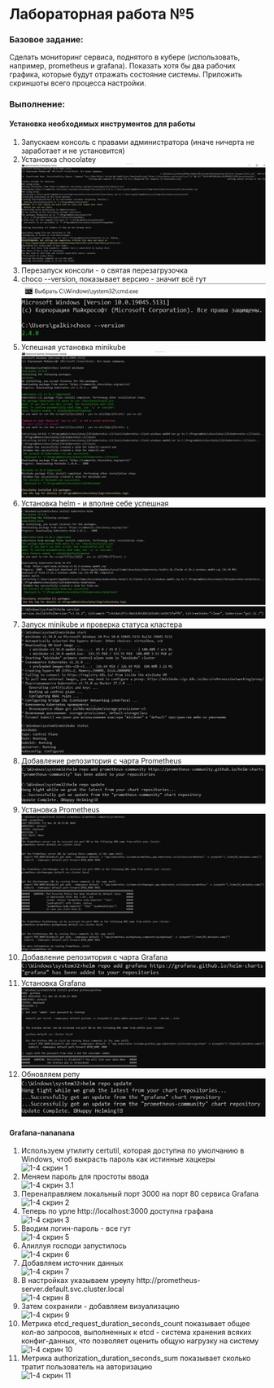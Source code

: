 <b><h1>Лабораторная работа №5</h1></b>

<b><h3>Базовое задание:</h3></b>
Сделать мониторинг сервиса, поднятого в кубере (использовать, например, prometheus и grafana). Показать хотя бы два рабочих графика, которые будут отражать состояние системы. Приложить скриншоты всего процесса настройки.

<b><h3>Выполнение:</h3></b>
<h4>Установка необходимых инструментов для работы</h4>
<ol>
  <li>Запускаем консоль с правами администратора (иначе ничерта не заработает и не установится)</li>
  <li>Установка chocolatey</li> 
  <img src="https://github.com/elyaroman/cloud-systems-and-technologies/blob/main/lab%205/images/basic/1-1.jpg" alt="1-1" title="title size:70%">

  <li>Перезапуск консоли - о святая перезагрузочка</li>

  <li>choco --version, показывает версию - значит всё гут</li>
  <img src="https://github.com/elyaroman/cloud-systems-and-technologies/blob/main/lab%205/images/basic/1-2.jpg" alt="1-2" title="title">

  <li>Успешная установка minikube</li>
  <img src="https://github.com/elyaroman/cloud-systems-and-technologies/blob/main/lab%205/images/basic/1-3.jpg" alt="1-3" title="title">
  
  <li>Установка helm - и вполне себе успешная</li>
  <img src="https://github.com/elyaroman/cloud-systems-and-technologies/blob/main/lab%205/images/basic/1-4.jpg" alt="1-4" title="title">
  <img src="https://github.com/elyaroman/cloud-systems-and-technologies/blob/main/lab%205/images/basic/1-5.jpg" alt="1-5" title="title">
    
  <li>Запуск minikube и проверка статуса кластера</li>
  <img src="https://github.com/elyaroman/cloud-systems-and-technologies/blob/main/lab%205/images/basic/1-6.jpg" alt="1-6" title="title">
 
  <li>Добавление репозитория с чарта Prometheus</li>
  <img src="https://github.com/elyaroman/cloud-systems-and-technologies/blob/main/lab%205/images/basic/1-7.jpg" alt="1-7" title="title">
  

  <li>Установка Prometheus</li>
  <img src="https://github.com/elyaroman/cloud-systems-and-technologies/blob/main/lab%205/images/basic/1-8.jpg" alt="1-8" title="title">
 
  <li>Добавление репозитория с чарта Grafana</li>
  <img src="https://github.com/elyaroman/cloud-systems-and-technologies/blob/main/lab%205/images/basic/1-9.jpg" alt="1-9" title="title">
  
   <li>Установка Grafana</li>
  <img src="https://github.com/elyaroman/cloud-systems-and-technologies/blob/main/lab%205/images/basic/1-11.jpg" alt="1-11" title="title">
  
   <li>Обновляем репу</li>
  <img src="https://github.com/elyaroman/cloud-systems-and-technologies/blob/main/lab%205/images/basic/1-10.jpg" alt="1-10" title="title">  
</ol>

<h4>Grafana-nananana</h4>
<ol>
  <li>Используем утилиту certutil, которая доступна по умолчанию в Windows, чтоб выкрасть пароль как истинные хацкеры</li>
  <img src="" alt="1-4" title="title"> скрин 1
  <li>Меняем пароль для простоты ввода</li>
  <img src="" alt="1-4" title="title">   скрин 3.1
  <li>Перенаправляем локальный порт 3000 на порт 80 сервиса Grafana</li>
   <img src="" alt="1-4" title="title">  скрин 2
  <li>Теперь по урле http://localhost:3000 доступна графана</li>
   <img src="" alt="1-4" title="title">  скрин 3
  <li>Вводим логин-пароль - все гут</li>
  <img src="" alt="1-4" title="title">   скрин 5
  <li>Алиллуя господи запустилось</li>
  <img src="" alt="1-4" title="title">   скрин 6
  <li>Добавляем источник данных</li>
  <img src="" alt="1-4" title="title">   скрин 7
  <li>В настройках указываем ур<s>су</s>лу http://prometheus-server.default.svc.cluster.local</li>
  <img src="" alt="1-4" title="title">   скрин 8
  <li>Затем сохранили - добавляем визуализацию</li>
  <img src="" alt="1-4" title="title">   скрин 9
  <li>Метрика etcd_request_duration_seconds_count показывает общее кол-во запросов, выполненных к etcd - система хранения всяких конфиг-данных, что позволяет оценить общую нагрузку на систему</li>
  <img src="" alt="1-4" title="title">   скрин 10
  <li>Метрика authorization_duration_seconds_sum показывает сколько тратит пользователь на авторизацию</li>
  <img src="" alt="1-4" title="title">   скрин 11
</ol>
